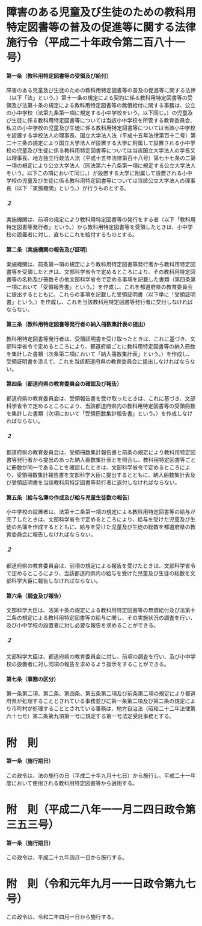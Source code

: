 # 障害のある児童及び生徒のための教科用特定図書等の普及の促進等に関する法律施行令（平成二十年政令第二百八十一号）
#### 第一条（教科用特定図書等の受領及び給付）
障害のある児童及び生徒のための教科用特定図書等の普及の促進等に関する法律（以下「法」という。）第十一条の規定による契約に係る教科用特定図書等の受領及び法第十条の規定による教科用特定図書等の無償給付に関する事務は、公立の小中学校（法第九条第一項に規定する小中学校をいう。以下同じ。）の児童及び生徒に係る教科用特定図書等については当該小中学校を所管する教育委員会、私立の小中学校の児童及び生徒に係る教科用特定図書等については当該小中学校を設置する学校法人の理事長、国立大学法人法（平成十五年法律第百十二号）第二十三条の規定により国立大学法人が設置する大学に附属して設置される小中学校の児童及び生徒に係る教科用特定図書等については当該国立大学法人の学長又は理事長、地方独立行政法人法（平成十五年法律第百十八号）第七十七条の二第一項の規定により公立大学法人（同法第六十八条第一項に規定する公立大学法人をいう。以下この項において同じ。）が設置する大学に附属して設置される小中学校の児童及び生徒に係る教科用特定図書等については当該公立大学法人の理事長（以下「実施機関」という。）が行うものとする。
##### ２
実施機関は、前項の規定により教科用特定図書等の発行をする者（以下「教科用特定図書等発行者」という。）から教科用特定図書等を受領したときは、小中学校の設置者に対し、直ちにこれを給付するものとする。
#### 第二条（実施機関の報告及び証明）
実施機関は、前条第一項の規定により教科用特定図書等発行者から教科用特定図書等を受領したときは、文部科学省令で定めるところにより、その教科用特定図書等の名称及び冊数その他文部科学省令で定める事項を記載した書類（第四条第一項において「受領報告書」という。）を作成し、これを都道府県の教育委員会に提出するとともに、これらの事項を記載した受領証明書（以下単に「受領証明書」という。）を作成し、これを当該教科用特定図書等発行者に交付しなければならない。
#### 第三条（教科用特定図書等発行者の納入冊数集計表の提出）
教科用特定図書等発行者は、受領証明書を受け取ったときは、これに基づき、文部科学省令で定めるところにより、都道府県ごとに教科用特定図書等の納入冊数を集計した書類（次条第二項において「納入冊数集計表」という。）を作成し、受領証明書を添えて、これを当該都道府県の教育委員会に提出しなければならない。
#### 第四条（都道府県の教育委員会の確認及び報告）
都道府県の教育委員会は、受領報告書を受け取ったときは、これに基づき、文部科学省令で定めるところにより、当該都道府県内の教科用特定図書等の受領冊数を集計した書類（次項において「受領冊数集計報告書」という。）を作成しなければならない。
##### ２
都道府県の教育委員会は、受領冊数集計報告書と前条の規定により教科用特定図書等発行者から提出のあった納入冊数集計表とを照合し、教科用特定図書等ごとに冊数が同一であることを確認したときは、文部科学省令で定めるところにより、受領冊数集計報告書を文部科学大臣に提出するとともに、納入冊数集計表及び受領証明書を当該教科用特定図書等発行者に返付しなければならない。
#### 第五条（給与名簿の作成及び給与児童生徒数の報告）
小中学校の設置者は、法第十二条第一項の規定による教科用特定図書等の給与が完了したときは、文部科学省令で定めるところにより、給与を受けた児童及び生徒の名簿を作成するとともに、給与を受けた児童及び生徒の総数を都道府県の教育委員会に報告しなければならない。
##### ２
都道府県の教育委員会は、前項の規定による報告を受けたときは、文部科学省令で定めるところにより、当該都道府県内の給与を受けた児童及び生徒の総数を文部科学大臣に報告しなければならない。
#### 第六条（調査及び報告）
文部科学大臣は、法第十条の規定による教科用特定図書等の無償給付及び法第十二条の規定による教科用特定図書等の給与に関し、その実施状況の調査を行い、及び小中学校の設置者に対し必要な報告を求めることができる。
##### ２
文部科学大臣は、都道府県の教育委員会に対し、前項の調査を行い、及び小中学校の設置者に対し同項の報告を求めるよう指示をすることができる。
#### 第七条（事務の区分）
第一条第二項、第二条、第四条、第五条第二項及び前条第二項の規定により都道府県が処理することとされている事務並びに第一条第二項及び第二条の規定により市町村が処理することとされている事務は、地方自治法（昭和二十二年法律第六十七号）第二条第九項第一号に規定する第一号法定受託事務とする。
# 附　則
#### 第一条（施行期日）
この政令は、法の施行の日（平成二十年九月十七日）から施行し、平成二十一年度において使用される教科用特定図書等から適用する。
# 附　則（平成二八年一一月二四日政令第三五三号）
#### 第一条（施行期日）
この政令は、平成二十九年四月一日から施行する。
# 附　則（令和元年九月一一日政令第九七号）
この政令は、令和二年四月一日から施行する。
